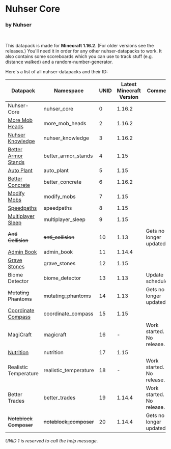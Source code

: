 # Nuhser Core

### by Nuhser

<br>

This datapack is made for **Minecraft 1.16.2**. (For older versions see the releases.)
You'll need it in order for any other nuhser-datapacks to work. It also contains some scoreboards which you can use to track stuff (e.g. distance walked) and a random-number-generator.

Here's a list of all nuhser-datapacks and their ID:  

| Datapack                                                                                   | Namespace              | UNID | Latest Minecraft Version | Comment                   |
| ------------------------------------------------------------------------------------------ | ---------------------- | ---- | ------------------------ | ------------------------- |
| Nuhser-Core                                                                                | nuhser_core            | 0    | 1.16.2                   |                           |
| [More Mob Heads](https://github.com/Nuhser/more_mob_heads "More Mob Heads")                | more_mob_heads         | 2    | 1.16.2                   |                           |
| [Nuhser Knowledge](https://github.com/Nuhser/nuhser_knowledge "Nuhser Knowledge")          | nuhser_knowledge       | 3    | 1.16.2                   |                           |
| [Better Armor Stands](https://github.com/Nuhser/better_armor_stands "Better Armor Stands") | better_armor_stands    | 4    | 1.15                     |                           |
| [Auto Plant](https://github.com/Nuhser/auto_plant "Auto Plant")                            | auto_plant             | 5    | 1.15                     |                           |
| [Better Concrete](https://github.com/Nuhser/better_concrete "Better Concrete")             | better_concrete        | 6    | 1.16.2                   |                           |
| [Modify Mobs](https://github.com/Nuhser/modify_mobs "Modify Mobs")                         | modify_mobs            | 7    | 1.15                     |                           |
| [Speedpaths](https://github.com/Nuhser/speedpaths "Speedpaths")                            | speedpaths             | 8    | 1.15                     |                           |
| [Multiplayer Sleep](https://github.com/Nuhser/multiplayer_sleep "Multiplayer Sleep")       | multiplayer_sleep      | 9    | 1.15                     |                           |
| ~~Anti Collision~~                                                                         | ~~anti_collision~~     | 10   | 1.13                     | Gets no longer updated.   |
| [Admin Book](https://github.com/Nuhser/admin_book "Admin Book")                            | admin_book             | 11   | 1.14.4                   |                           |
| [Grave Stones](https://github.com/Nuhser/grave_stones "Grave Stones")                      | grave_stones           | 12   | 1.15                     |                           |
| Biome Detector                                                                             | biome_detector         | 13   | 1.13                     | Update scheduled.         |
| ~~Mutating Phantoms~~                                                                      | ~~mutating_phantoms~~  | 14   | 1.13                     | Gets no longer updated.   |
| [Coordinate Compass](https://github.com/Nuhser/coordinate_compass "Coordinate Compass")    | coordinate_compass     | 15   | 1.15                     |                           |
| MagiCraft                                                                                  | magicraft              | 16   | -                        | Work started. No release. |
| [Nutrition](https://github.com/Nuhser/nutrition "Nutrition")                               | nutrition              | 17   | 1.15                     |                           |
| Realistic Temperature                                                                      | realistic_temperature  | 18   | -                        | Work started. No release. |
| Better Trades                                                                              | better_trades          | 19   | 1.14.4                   | Work started. No release. |
| ~~Noteblock Composer~~                                                                     | ~~noteblock_composer~~ | 20   | 1.14.4                   | Gets no longer updated.   |

_UNID 1 is reserved to call the help message._
